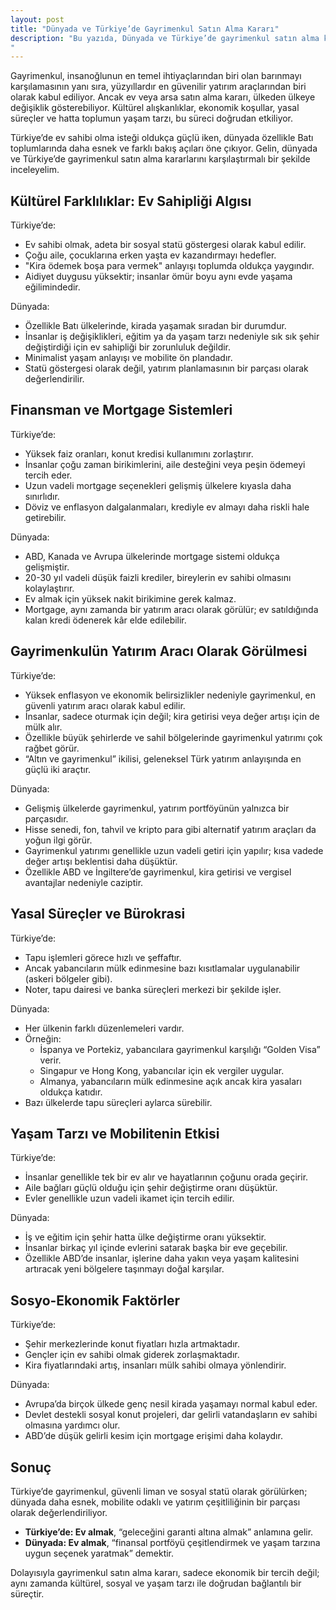 ```yaml
---
layout: post
title: "Dünyada ve Türkiye’de Gayrimenkul Satın Alma Kararı"
description: "Bu yazıda, Dünyada ve Türkiye’de gayrimenkul satın alma kararlarını karşılaştırmalı bir şekilde inceliyoruz.
"
---
```


Gayrimenkul, insanoğlunun en temel ihtiyaçlarından biri olan barınmayı karşılamasının yanı sıra, yüzyıllardır en güvenilir yatırım araçlarından biri olarak kabul ediliyor. Ancak ev veya arsa satın alma kararı, ülkeden ülkeye değişiklik gösterebiliyor. Kültürel alışkanlıklar, ekonomik koşullar, yasal süreçler ve hatta toplumun yaşam tarzı, bu süreci doğrudan etkiliyor.

Türkiye’de ev sahibi olma isteği oldukça güçlü iken, dünyada özellikle Batı toplumlarında daha esnek ve farklı bakış açıları öne çıkıyor. Gelin, dünyada ve Türkiye’de gayrimenkul satın alma kararlarını karşılaştırmalı bir şekilde inceleyelim.

## Kültürel Farklılıklar: Ev Sahipliği Algısı

Türkiye’de:

- Ev sahibi olmak, adeta bir sosyal statü göstergesi olarak kabul edilir.
- Çoğu aile, çocuklarına erken yaşta ev kazandırmayı hedefler.
- "Kira ödemek boşa para vermek" anlayışı toplumda oldukça yaygındır.
- Aidiyet duygusu yüksektir; insanlar ömür boyu aynı evde yaşama eğilimindedir.

Dünyada:

- Özellikle Batı ülkelerinde, kirada yaşamak sıradan bir durumdur.
- İnsanlar iş değişiklikleri, eğitim ya da yaşam tarzı nedeniyle sık sık şehir değiştirdiği için ev sahipliği bir zorunluluk değildir.
- Minimalist yaşam anlayışı ve mobilite ön plandadır.
- Statü göstergesi olarak değil, yatırım planlamasının bir parçası olarak değerlendirilir.

## Finansman ve Mortgage Sistemleri

Türkiye’de:

- Yüksek faiz oranları, konut kredisi kullanımını zorlaştırır.
- İnsanlar çoğu zaman birikimlerini, aile desteğini veya peşin ödemeyi tercih eder.
- Uzun vadeli mortgage seçenekleri gelişmiş ülkelere kıyasla daha sınırlıdır.
- Döviz ve enflasyon dalgalanmaları, krediyle ev almayı daha riskli hale getirebilir.

Dünyada:

- ABD, Kanada ve Avrupa ülkelerinde mortgage sistemi oldukça gelişmiştir.
- 20-30 yıl vadeli düşük faizli krediler, bireylerin ev sahibi olmasını kolaylaştırır.
- Ev almak için yüksek nakit birikimine gerek kalmaz.
- Mortgage, aynı zamanda bir yatırım aracı olarak görülür; ev satıldığında kalan kredi ödenerek kâr elde edilebilir.

## Gayrimenkulün Yatırım Aracı Olarak Görülmesi

Türkiye’de:

- Yüksek enflasyon ve ekonomik belirsizlikler nedeniyle gayrimenkul, en güvenli yatırım aracı olarak kabul edilir.
- İnsanlar, sadece oturmak için değil; kira getirisi veya değer artışı için de mülk alır.
- Özellikle büyük şehirlerde ve sahil bölgelerinde gayrimenkul yatırımı çok rağbet görür.
- “Altın ve gayrimenkul” ikilisi, geleneksel Türk yatırım anlayışında en güçlü iki araçtır.

Dünyada:

- Gelişmiş ülkelerde gayrimenkul, yatırım portföyünün yalnızca bir parçasıdır.
- Hisse senedi, fon, tahvil ve kripto para gibi alternatif yatırım araçları da yoğun ilgi görür.
- Gayrimenkul yatırımı genellikle uzun vadeli getiri için yapılır; kısa vadede değer artışı beklentisi daha düşüktür.
- Özellikle ABD ve İngiltere’de gayrimenkul, kira getirisi ve vergisel avantajlar nedeniyle caziptir.

## Yasal Süreçler ve Bürokrasi

Türkiye’de:

- Tapu işlemleri görece hızlı ve şeffaftır.
- Ancak yabancıların mülk edinmesine bazı kısıtlamalar uygulanabilir (askeri bölgeler gibi).
- Noter, tapu dairesi ve banka süreçleri merkezi bir şekilde işler.

Dünyada:

- Her ülkenin farklı düzenlemeleri vardır.
- Örneğin:
  - İspanya ve Portekiz, yabancılara gayrimenkul karşılığı “Golden Visa” verir.
  - Singapur ve Hong Kong, yabancılar için ek vergiler uygular.
  - Almanya, yabancıların mülk edinmesine açık ancak kira yasaları oldukça katıdır.
- Bazı ülkelerde tapu süreçleri aylarca sürebilir.

## Yaşam Tarzı ve Mobilitenin Etkisi

Türkiye’de:

- İnsanlar genellikle tek bir ev alır ve hayatlarının çoğunu orada geçirir.
- Aile bağları güçlü olduğu için şehir değiştirme oranı düşüktür.
- Evler genellikle uzun vadeli ikamet için tercih edilir.

Dünyada:

- İş ve eğitim için şehir hatta ülke değiştirme oranı yüksektir.
- İnsanlar birkaç yıl içinde evlerini satarak başka bir eve geçebilir.
- Özellikle ABD’de insanlar, işlerine daha yakın veya yaşam kalitesini artıracak yeni bölgelere taşınmayı doğal karşılar.

## Sosyo-Ekonomik Faktörler

Türkiye’de:

- Şehir merkezlerinde konut fiyatları hızla artmaktadır.
- Gençler için ev sahibi olmak giderek zorlaşmaktadır.
- Kira fiyatlarındaki artış, insanları mülk sahibi olmaya yönlendirir.

Dünyada:

- Avrupa’da birçok ülkede genç nesil kirada yaşamayı normal kabul eder.
- Devlet destekli sosyal konut projeleri, dar gelirli vatandaşların ev sahibi olmasına yardımcı olur.
- ABD’de düşük gelirli kesim için mortgage erişimi daha kolaydır.

## Sonuç

Türkiye’de gayrimenkul, güvenli liman ve sosyal statü olarak görülürken; dünyada daha esnek, mobilite odaklı ve yatırım çeşitliliğinin bir parçası olarak değerlendiriliyor.

- **Türkiye’de: Ev almak**, “geleceğini garanti altına almak” anlamına gelir.
- **Dünyada: Ev almak**, “finansal portföyü çeşitlendirmek ve yaşam tarzına uygun seçenek yaratmak” demektir.

Dolayısıyla gayrimenkul satın alma kararı, sadece ekonomik bir tercih değil; aynı zamanda kültürel, sosyal ve yaşam tarzı ile doğrudan bağlantılı bir süreçtir.
